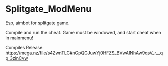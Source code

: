 # Splitgate_ModMenu
Esp, aimbot for splitgate game.

Compile and run the cheat.
Game must be windowed, and start cheat when in mainmenu!

Compiles Release:
https://mega.nz/file/s4ZwnTLC#nGpQGJuwYj0HFZS_BVwAINhAw9qsV_r__qp_3zinCvw
